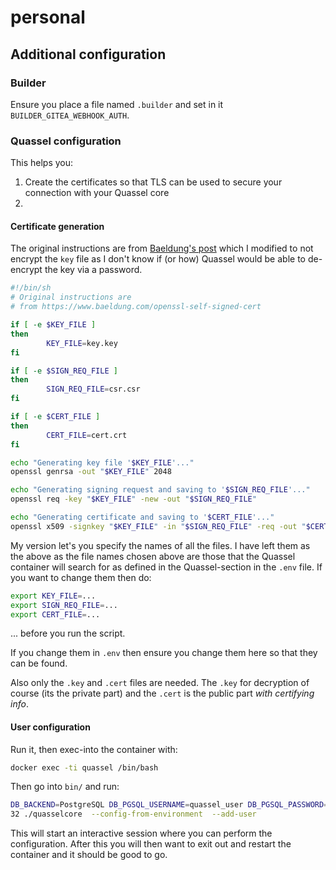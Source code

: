 personal
========


## Additional configuration

### Builder

Ensure you place a file named `.builder`
and set in it `BUILDER_GITEA_WEBHOOK_AUTH`.

### Quassel configuration

This helps you:

1. Create the certificates so that TLS can be used
to secure your connection with your Quassel core
2. 


#### Certificate generation

The original instructions are from [Baeldung's post](https://www.baeldung.com/openssl-self-signed-cert)
which I modified to not encrypt the `key` file as I don't know if (or how) Quassel
would be able to de-encrypt the key via a password.

```bash
#!/bin/sh
# Original instructions are
# from https://www.baeldung.com/openssl-self-signed-cert

if [ -e $KEY_FILE ]
then
        KEY_FILE=key.key
fi

if [ -e $SIGN_REQ_FILE ]
then
        SIGN_REQ_FILE=csr.csr
fi

if [ -e $CERT_FILE ]
then
        CERT_FILE=cert.crt
fi

echo "Generating key file '$KEY_FILE'..."
openssl genrsa -out "$KEY_FILE" 2048

echo "Generating signing request and saving to '$SIGN_REQ_FILE'..."
openssl req -key "$KEY_FILE" -new -out "$SIGN_REQ_FILE"

echo "Generating certificate and saving to '$CERT_FILE'..."
openssl x509 -signkey "$KEY_FILE" -in "$SIGN_REQ_FILE" -req -out "$CERT_FILE"
```

My version let's you specify the names of all the files.
I have left them as the above as the file names chosen
above are those that the Quassel container will search
for as defined in the Quassel-section in the `.env`
file. If you want to change them then do:

```bash
export KEY_FILE=...
export SIGN_REQ_FILE=...
export CERT_FILE=...
```

... before you run the script.


If you change them in `.env` then ensure you change
them here so that they can be found.

Also only the `.key` and `.cert` files are needed.
The `.key` for decryption of course (its the private
part) and the `.cert` is the public part _with
certifying info_.

#### User configuration

Run it, then exec-into the container with:

```bash
docker exec -ti quassel /bin/bash
```

Then go into `bin/` and run:

```bash
DB_BACKEND=PostgreSQL DB_PGSQL_USERNAME=quassel_user DB_PGSQL_PASSWORD=quassel_pass DB_PGSQL_HOSTNAME=quassel-db DB_PGSQL_DATABASE=quassel DB_PGSQL_PORT=54
32 ./quasselcore  --config-from-environment  --add-user
```

This will start an interactive session where you can
perform the configuration. After this you will then
want to exit out and restart the container and it
should be good to go.
